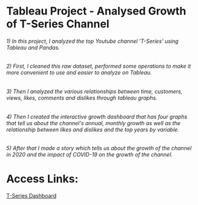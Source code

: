 # Tableau Project - Analysed Growth of T-Series Channel

###### 1) In this project, I analyzed the top Youtube channel 'T-Series' using Tableau and Pandas.
###### 2) First, I cleaned this raw dataset, performed some operations to make it more convenient to use and easier to analyze on Tableau. 
###### 3) Then I analyzed the various relationships between time, customers, views, likes, comments and dislikes through tableau graphs. 
###### 4) Then I created the interactive growth dashboard that has four graphs that tell us about the channel's annual, monthly growth as well as the relationship between likes and dislikes and the top years by variable. 
###### 5) After that I made a story which tells us about the growth of the channel in 2020 and the impact of COVID-19 on the growth of the channel.

<h1>Access Links:</h1>
<a href="https://prod-apnortheast-a.online.tableau.com/t/mohitkumar787844/views/T-SeriesProject-MohitKumar_16678246843740/Growth" target="_blank" >T-Series Dashboard</a>
